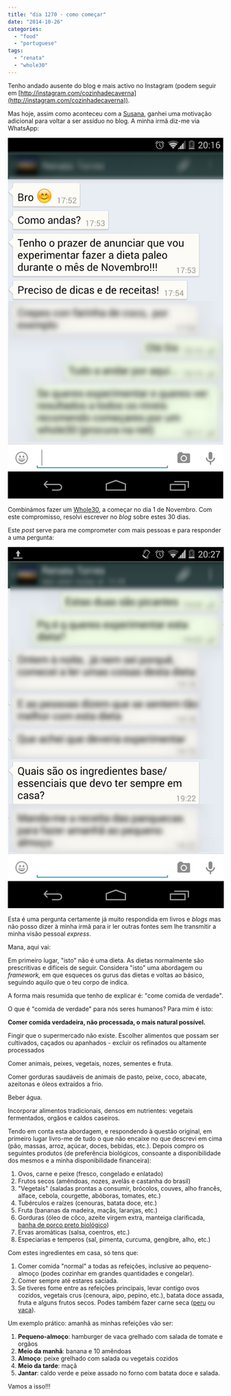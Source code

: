 ```yaml
---
title: "dia 1270 - como começar"
date: "2014-10-26"
categories: 
  - "food"
  - "portuguese"
tags: 
  - "renata"
  - "whole30"
---
```


Tenho andado ausente do blog e mais activo no Instagram (podem seguir em [http://instagram.com/cozinhadecaverna](http://instagram.com/cozinhadecaverna)).  
  
Mas hoje, assim como aconteceu com a [Susana](https://renatoalvestorres.net/search/label/susana), ganhei uma motivação adicional para voltar a ser assíduo no blog. A minha irmã diz-me via WhatsApp:  
  

[![](images/Screenshot_2014-10-26-20-16-46.png)](http://1.bp.blogspot.com/-qUPK0U36PiQ/VE1YFFG_vCI/AAAAAAAAUKs/ezY1sZw9duI/s1600/Screenshot_2014-10-26-20-16-46.png)

  

Combinámos fazer um [Whole30](http://whole30.com/), a começar no dia 1 de Novembro. Com este compromisso, resolvi escrever no _blog_ sobre estes 30 dias.

  

Este _post_ serve para me comprometer com mais pessoas e para responder a uma pergunta:

  

[![](images/Screenshot%2B(08_27pm%2BOct%2B26%2B2014).jpg)](http://1.bp.blogspot.com/-7aI6dE7kKVk/VE1Z8WaRKqI/AAAAAAAAULE/LN8O0nV5jfQ/s1600/Screenshot%2B(08_27pm%2BOct%2B26%2B2014).jpg)

  

Esta é uma pergunta certamente já muito respondida em livros e _blogs_ mas não posso dizer à minha irmã para ir ler outras fontes sem lhe transmitir a minha visão pessoal _express_.

  

Mana, aqui vai:

  

Em primeiro lugar, "isto" não é uma dieta. As dietas normalmente são prescritivas e difíceis de seguir. Considera "isto" uma abordagem ou _framework,_ em que esqueces os gurus das dietas e voltas ao básico, seguindo aquilo que o teu corpo de indica.

  

A forma mais resumida que tenho de explicar é: "come comida de verdade".

  

O que é "comida de verdade" para nós seres humanos? Para mim é isto:

  

**Comer comida verdadeira, não processada, o mais natural possível.**

Fingir que o supermercado não existe. Escolher alimentos que possam ser cultivados, caçados ou apanhados - excluir os refinados ou altamente processados

  

Comer animais, peixes, vegetais, nozes, sementes e fruta.

  

Comer gorduras saudáveis de animais de pasto, peixe, coco, abacate, azeitonas e óleos extraídos a frio.

Beber água.

Incorporar alimentos tradicionais, densos em nutrientes: vegetais fermentados, orgãos e caldos caseiros.

  

Tendo em conta esta abordagem, e respondendo à questão original, em primeiro lugar livro-me de tudo o que não encaixe no que descrevi em cima (pão, massas, arroz, açúcar, doces, bebidas, etc.). Depois compro os seguintes produtos (de preferência biológicos, consoante a disponibilidade dos mesmos e a minha disponibilidade financeira):

1. Ovos, carne e peixe (fresco, congelado e enlatado)
2. Frutos secos (amêndoas, nozes, avelãs e castanha do brasil)
3. "Vegetais" (saladas prontas a consumir, brócolos, couves, alho francês, alface, cebola, courgette, abóboras, tomates, etc.)
4. Tubérculos e raízes (cenouras, batata doce, etc.)
5. Fruta (bananas da madeira, maçãs, laranjas, etc.)
6. Gorduras (óleo de côco, azeite virgem extra, manteiga clarificada, [banha de porco preto biológico](https://renatoalvestorres.net/2013/02/02/dia-640-banha-da-meia-noite-midnight-lard/))
7. Ervas aromáticas (salsa, coentros, etc.)
8. Especiarias e temperos (sal, pimenta, curcuma, gengibre, alho, etc.) 

  

Com estes ingredientes em casa, só tens que:

1. Comer comida "normal" a todas as refeições, inclusive ao pequeno-almoço (podes cozinhar em grandes quantidades e congelar). 
2. Comer sempre até estares saciada.
3. Se tiveres fome entre as refeições principais, levar contigo ovos cozidos, vegetais crus (cenoura, aipo, pepino, etc.), batata doce assada, fruta e alguns frutos secos. Podes também fazer carne seca ([peru](https://renatoalvestorres.net/2013/09/09/dia-858-jerky-de-peru/) ou [vaca](https://renatoalvestorres.net/2012/03/25/dia-325-o-meu-primeiro-jerky-carne-seca/)).

  

Um exemplo prático: amanhã as minhas refeições vão ser:  

1. **Pequeno-almoço**: hamburger de vaca grelhado com salada de tomate e orgãos
2. **Meio da manhã**: banana e 10 amêndoas
3. **Almoço**: peixe grelhado com salada ou vegetais cozidos
4. **Meio da tarde**: maçã
5. **Jantar**: caldo verde e peixe assado no forno com batata doce e salada.

  

Vamos a isso!!!
